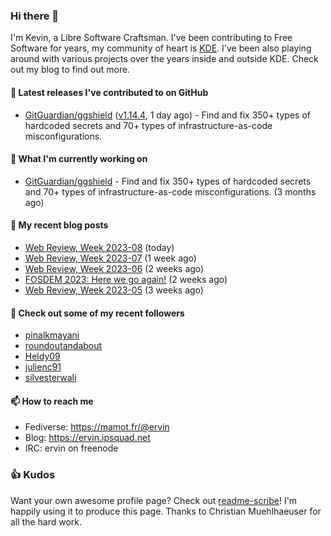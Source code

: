 ### Hi there 👋

I'm Kevin, a Libre Software Craftsman. I've been contributing to Free Software for years,
my community of heart is [KDE](https://kde.org). I've been also playing around with various
projects over the years inside and outside KDE. Check out my blog to find out more.

#### 🔭 Latest releases I've contributed to on GitHub

- [GitGuardian/ggshield](https://github.com/GitGuardian/ggshield) ([v1.14.4](https://github.com/GitGuardian/ggshield/releases/tag/v1.14.4), 1 day ago) - Find and fix 350&#43; types of hardcoded secrets and 70&#43; types of infrastructure-as-code misconfigurations.

#### 🌱 What I'm currently working on

- [GitGuardian/ggshield](https://github.com/GitGuardian/ggshield) - Find and fix 350&#43; types of hardcoded secrets and 70&#43; types of infrastructure-as-code misconfigurations. (3 months ago)

#### 📜 My recent blog posts

- [Web Review, Week 2023-08](https://ervin.ipsquad.net/blog/2023/02/24/web-review-week-2023-08/) (today)
- [Web Review, Week 2023-07](https://ervin.ipsquad.net/blog/2023/02/17/web-review-week-2023-07/) (1 week ago)
- [Web Review, Week 2023-06](https://ervin.ipsquad.net/blog/2023/02/10/web-review-week-2023-06/) (2 weeks ago)
- [FOSDEM 2023: Here we go again!](https://ervin.ipsquad.net/blog/2023/02/05/fosdem-2023-here-we-go-again/) (2 weeks ago)
- [Web Review, Week 2023-05](https://ervin.ipsquad.net/blog/2023/02/03/web-review-week-2023-05/) (3 weeks ago)

#### 👯 Check out some of my recent followers

- [pinalkmayani](https://github.com/pinalkmayani)
- [roundoutandabout](https://github.com/roundoutandabout)
- [Heldy09](https://github.com/Heldy09)
- [julienc91](https://github.com/julienc91)
- [silvesterwali](https://github.com/silvesterwali)

#### 📫 How to reach me

- Fediverse: https://mamot.fr/@ervin
- Blog: https://ervin.ipsquad.net
- IRC: ervin on freenode

### 👍 Kudos

Want your own awesome profile page? Check out [readme-scribe](https://github.com/muesli/readme-scribe)!
I'm happily using it to produce this page. Thanks to Christian Muehlhaeuser for all the hard work.

